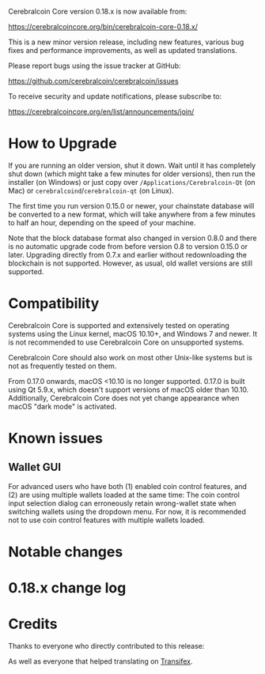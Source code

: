Cerebralcoin Core version 0.18.x is now available from:

  <https://cerebralcoincore.org/bin/cerebralcoin-core-0.18.x/>

This is a new minor version release, including new features, various bug
fixes and performance improvements, as well as updated translations.

Please report bugs using the issue tracker at GitHub:

  <https://github.com/cerebralcoin/cerebralcoin/issues>

To receive security and update notifications, please subscribe to:

  <https://cerebralcoincore.org/en/list/announcements/join/>

How to Upgrade
==============

If you are running an older version, shut it down. Wait until it has
completely shut down (which might take a few minutes for older
versions), then run the installer (on Windows) or just copy over
`/Applications/Cerebralcoin-Qt` (on Mac) or `cerebralcoind`/`cerebralcoin-qt` (on
Linux).

The first time you run version 0.15.0 or newer, your chainstate database
will be converted to a new format, which will take anywhere from a few
minutes to half an hour, depending on the speed of your machine.

Note that the block database format also changed in version 0.8.0 and
there is no automatic upgrade code from before version 0.8 to version
0.15.0 or later. Upgrading directly from 0.7.x and earlier without
redownloading the blockchain is not supported.  However, as usual, old
wallet versions are still supported.

Compatibility
==============

Cerebralcoin Core is supported and extensively tested on operating systems
using the Linux kernel, macOS 10.10+, and Windows 7 and newer. It is not
recommended to use Cerebralcoin Core on unsupported systems.

Cerebralcoin Core should also work on most other Unix-like systems but is not
as frequently tested on them.

From 0.17.0 onwards, macOS <10.10 is no longer supported. 0.17.0 is
built using Qt 5.9.x, which doesn't support versions of macOS older than
10.10. Additionally, Cerebralcoin Core does not yet change appearance when
macOS "dark mode" is activated.

Known issues
============

Wallet GUI
----------

For advanced users who have both (1) enabled coin control features, and
(2) are using multiple wallets loaded at the same time: The coin control
input selection dialog can erroneously retain wrong-wallet state when
switching wallets using the dropdown menu. For now, it is recommended
not to use coin control features with multiple wallets loaded.

Notable changes
===============


0.18.x change log
=================


Credits
=======

Thanks to everyone who directly contributed to this release:


As well as everyone that helped translating on [Transifex](https://www.transifex.com/projects/p/cerebralcoin/).
